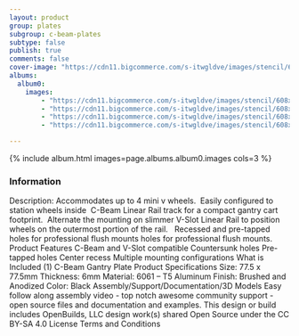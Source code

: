 ```yaml
---
layout: product
group: plates
subgroup: c-beam-plates
subtype: false
publish: true
comments: false
cover-image: "https://cdn11.bigcommerce.com/s-itwgldve/images/stencil/608x608/products/221/3777/c-beam_gantry_plate_profile__02089.1675310601.png?c=2"
albums:
  album0:
    images:
        - "https://cdn11.bigcommerce.com/s-itwgldve/images/stencil/608x608/products/221/3777/c-beam_gantry_plate_profile__02089.1675310601.png?c=2"
        - "https://cdn11.bigcommerce.com/s-itwgldve/images/stencil/608x608/products/221/1461/DSC04082__88227.1675310601.JPG?c=2"
        - "https://cdn11.bigcommerce.com/s-itwgldve/images/stencil/608x608/products/221/1462/DSC04077__13356.1675310601.JPG?c=2"
        - "https://cdn11.bigcommerce.com/s-itwgldve/images/stencil/608x608/products/221/3719/C-beam_gantry_plate_2__11885.1675310601.png?c=2"

---
```


{% include album.html images=page.albums.album0.images cols=3 %}

### Information

Description:
 Accommodates up to 4 mini v wheels.  Easily configured to station wheels inside  C-Beam Linear Rail track for a compact gantry cart footprint.  Alternate the mounting on slimmer V-Slot Linear Rail to position wheels on the outermost portion of the rail.   Recessed and pre-tapped holes for professional flush mounts holes for professional flush mounts. Product Features  C-Beam and V-Slot compatible Countersunk holes Pre-tapped holes Center recess Multiple mounting configurations What is Included  (1) C-Beam Gantry Plate Product Specifications  Size: 77.5 x 77.5mm Thickness: 6mm Material: 6061 – T5 Aluminum Finish: Brushed and Anodized Color: Black   Assembly/Support/Documentation/3D Models   Easy follow along assembly video - top notch awesome community support - open source files and documentation and examples. This design or build includes  OpenBuilds, LLC design work(s) shared Open Source under the CC BY-SA 4.0 License Terms and Conditions  

